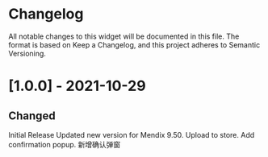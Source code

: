 # Changelog

All notable changes to this widget will be documented in this file.
The format is based on Keep a Changelog, and this project adheres to Semantic Versioning.

# [1.0.0] - 2021-10-29

## Changed

Initial Release
Updated new version for Mendix 9.50.
Upload to store.
Add confirmation popup.
新增确认弹窗
